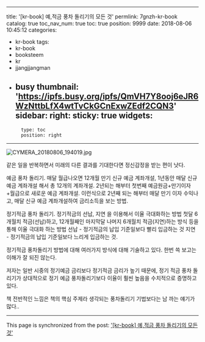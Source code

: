 
---
title: '[kr-book] 예,적금 풍차 돌리기의 모든 것'
permlink: 7gnzh-kr-book
catalog: true
toc_nav_num: true
toc: true
position: 9999
date: 2018-08-06 10:45:12
categories:
- kr-book
tags:
- kr-book
- booksteem
- kr
- jjangjjangman
- busy
thumbnail: 'https://ipfs.busy.org/ipfs/QmVH7Y8ooj6eJR6WzNttbLfX4wtTvCkGCnExwZEdf2CQN3'
sidebar:
    right:
        sticky: true
widgets:
    -
        type: toc
        position: right
---


![CYMERA_20180806_194019.jpg](https://ipfs.busy.org/ipfs/QmVH7Y8ooj6eJR6WzNttbLfX4wtTvCkGCnExwZEdf2CQN3)

같은 일을 반복하면서
미래의 다른 결과를 기대한다면
정신감정을 받는 편이 낫다.

예금 풍차 돌리기.
매달 월급나오면 12개월 만기 신규 예금 계좌개설, 
1년동안 매달 신규 예금 계좌개설 해서 총 12개의 계좌개설.
2년되는 해부터 첫번째 예금원금+만기이자+월급으로 새로운 예금 계좌개설.
이런식으로 2년째 되는 해부터 매달 만기 이자 수익나고,
매달 신규 예금 계좌개설하여 금리소득을 보는 방법.

정기적금 풍차 돌리기.
정기적금의 선납, 지연 을 이용해서 이율 극대화하는 방법
첫달 6개월치 적금(선납)하고, 
12개월째인 마지막달 나머지 6개월치 적금(지연)하는 방식 등을 통해
이율 극대화 하는 방법
선납 - 정기적금의 납입 기준일보다 빨리 입금하는 것
지연 - 정기적금의 납입 기준일보다 느리게 입금하는 것.

정기적금 풍차돌리기 방법에 대해 
여러가지 방식에 대해 기술하고 있다.
한번 쓱 보고는 이해가 잘 되진 않는다.

저자는 일반 시중의 정기예금 금리보다 정기적금 금리가 높기 때문에,
정기 적금 풍차 돌리기가 상대적으로 정기 예금 풍차돌리기보다
이율이 훨씬 높음을 수치적으로 증명하고 있다.

책 전반적인 느낌은 책의 핵심 주제라 생각되는 풍차돌리기 기법보다는 남 까는 얘기가 많다..

- - -

This page is synchronized from the post: ['[kr-book] 예,적금 풍차 돌리기의 모든 것'](https://steemit.com/@lucky2015/7gnzh-kr-book)
